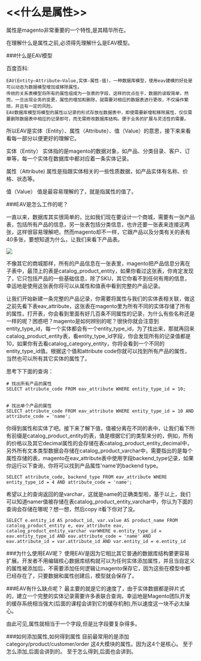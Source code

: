 # <<什么是属性>>
属性是magento非常重要的一个特性,是其精华所在。

在理解什么是属性之前,必须得先理解什么是EAV模型。

###什么是EAV模型

百度百科:
```
EAV(Entity–Attribute–Value,实体-属性-值)，一种数据库模型，使用eav建模的好处是可以动态为数据模型增加或移除属性。
传统的关系表模型将所有的属性组成为一张表的字段，这样的优点在于，数据的读取简单，然而，一旦出现业务的变更，属性的增加和删除，就需要对相应的数据表进行更改，不仅操作繁琐，并且有一定的风险。
EAV数据库模型将模型的属性以记录的形式存放在数据表中，即使需要新增和移除属性，仅仅需要删除数据表中相应的记录即可，而无需修改数据库结构。便于业务的扩展与灵活性的需要。
```
所以EAV是实体（Entity）、属性（Attribute）、值（Value）的意思，接下来来看看每一部分以便更好的理解它。
 
实体（Entity）
实体指的是magento的数据对象，如产品、分类目录、客户、订单等，每一个实体在数据库中都对应着一条实体记录。
 
属性（Attribute)
属性是指跟实体相关的一些性质数据，如产品实体有名称、价格、状态等。
 
值（Value）
值是最容易理解的了，就是指属性的值了。
 
###EAV是怎么工作的呢？

一直以来，数据库其实很简单的，比如我们现在要设计一个商城，需要有一张产品表，包括所有产品的信息，另一张表包括分类信息，也许还要一张表来连接这两张，这样很容易理解吧，然而magento却不一样，它跟产品以及分类有关的表有40多张，要想知道为什么，让我们来看下产品表。

![](https://raw.githubusercontent.com/zouhongzhao/magento-lessons/master/基础教程/lesson2/attribute-1.png)

 
不像其它的商城那样，所有的产品信息在一张表里，magento把产品信息分离在子表中，最顶上的表是catalog_product_entity，如果你看过这张表，你肯定发现了，它只包括产品的一些基础信息，除了SKU，其它你看不到任何有用的信息，幸运地是使用这张表你将可以从属性和值表中看到完整的产品记录。
 
让我们开始新建一条完整的产品记录，你需要将属性与我们的实体表相关联，做这之前先看下表eav_attribute，这张表在magento里为所有不同的实体存储了所有的属性，打开表，你会看到里面有好几百条不同属性的记录，为什么有些名称还是一样的呢？困惑吧？magento是如何辨别的呢？很快你就会注意到entity_type_id，每一个实体都会有一个entity_type_id，为了找出来，那就再回来catalog_product_entity表，看entity_type_id字段，你会发现所有的记录值都是10，如果你有去看catalog_category_entity，你将会看到一个不同的entity_type_id值。根据这个值和attribute code你就可以找到所有产品的属性，当然也可以所有其它实体的属性了。
 
思考下下面的查询：
```
# 找出所有产品的属性  
SELECT attribute_code FROM eav_attribute WHERE entity_type_id = 10;  


# 找出单个产品的属性   
SELECT attribute_code FROM eav_attribute WHERE entity_type_id = 10 AND attribute_code = 'name';   
```

你得到属性和实体了吧。接下来了解下值，值被分离在不同的表中，让我们看下所有前缀是catalog_product_entity的表，值是根据它们的类型来分的，例如，所有的价格以及其它decimal属性的会存储在表catalog_product_entity_decimal中，另外所有文本类型数据会存储在catalog_product_varchar中，需要指出的是每个属性存储的表，magento在eav_attribute表中使用字段backend_type记录，如果你运行以下查询，你将可以找到产品属性'name’的backend type。

```
SELECT attribute_code, backend_type FROM eav_attribute WHERE entity_type_id = 4 AND attribute_code = 'name';   
```
希望以上的查询返回的是varchar，这就是name的正确类型啦，基于以上，我们可以知道namer值被存储在表catalog_product_entity_varchar中，你认为下面的查询会存储在哪呢？想一想，然后copy it看下你对了没。

```
SELECT e.entity_id AS product_id, var.value AS product_name FROM catalog_product_entity e, eav_attribute eav, catalog_product_entity_varchar varWHERE e.entity_type_id = eav.entity_type_id AND eav.attribute_code = 'name' AND eav.attribute_id = var.attribute_id AND var.entity_id = e.entity_id  
```

###为什么使用EAV呢？
使用EAV是因为它相比其它普通的数据库结构要更容易扩展。开发者不用编辑核心数据库结构就可以为任何实体添加属性，并且当自定义的属性被添加后，不需要添加任何逻辑让magento保存它，因为这些在模型中都已经存在了，只要数据和属性创建后，模型就会保存了。
 
###EAV有什么缺点呢？
最主要的就是它的速度了，由于实体数据都是碎片式的，建立一个完整的实体记录需要许多表联合查询。幸运地是Magento团队开发的缓存系统相当强大(后面的课程会讲到它的缓存机制),所以速度这一块不必太操心。

由此可见,属性就相当于一个字段,但是比字段要复杂得多。

###如何添加属性,如何得到属性
目前最常用的是添加 category/product/customer/order 这4大模块的属性。因为这4个是核心。
至于怎么添加,后面会讲到的。
至于怎么得到,后面也会讲到。


